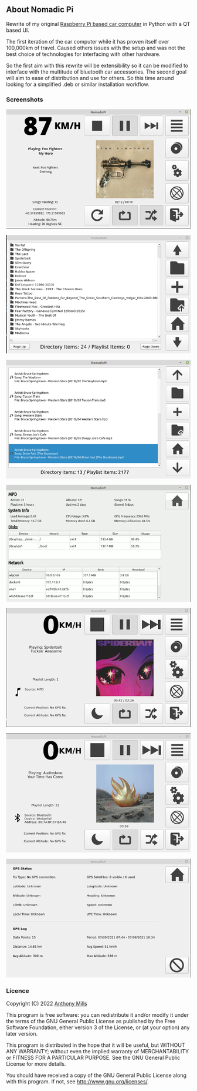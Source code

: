 ## About Nomadic Pi

Rewrite of my original [Raspberry Pi based car computer](https://github.com/anthony-mills/raspberrypi-carputer) in Python with a QT based UI. 

The first iteration of the car computer while it has proven itself over 100,000km of travel. Caused others issues with the setup and was not the best choice of technologies for interfacing with other hardware.

So the first aim with this rewrite will be extensibility so it can be modified to interface with the multitude of bluetooth car accessories. The second goal will aim to ease of distribution and use for others. So this time around looking for a simplified .deb or similar installation workflow.

### Screenshots

![Playing Music](/screenshots/1.png?raw=true "Playing music with no GPS fix")

![Playlist Management](/screenshots/2.png?raw=true "Managing the current playlist")

![MPD File Management](/screenshots/3.png?raw=true "Viewing files in the MPD store")

![Nomadic System Stats](/screenshots/4.png?raw=true "Stats related to the system")

![Playing music from MPD](/screenshots/mpd_playing.png?raw=true "Playing music in the MPD library")

![Playing via BlueTooth](/screenshots/bt_playing.png?raw=true "Playing music from an external device via BlueTooth")

![GPS track log](/screenshots/gps_log.png?raw=true "Location status and GPS trip log")

### Licence

Copyright (C) 2022 [Anthony Mills](http://www.anthony-mills.com)

This program is free software: you can redistribute it and/or modify
it under the terms of the GNU General Public License as published by
the Free Software Foundation, either version 3 of the License, or
(at your option) any later version.

This program is distributed in the hope that it will be useful,
but WITHOUT ANY WARRANTY; without even the implied warranty of
MERCHANTABILITY or FITNESS FOR A PARTICULAR PURPOSE.  See the
GNU General Public License for more details.

You should have received a copy of the GNU General Public License
along with this program.  If not, see <http://www.gnu.org/licenses/>.
